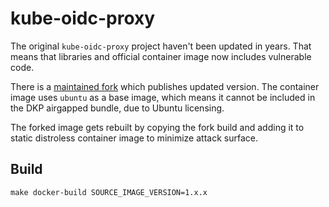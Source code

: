 # kube-oidc-proxy

The original `kube-oidc-proxy` project haven't been updated in years. That means that libraries and official container image now includes vulnerable code.

There is a [maintained fork](https://www.tremolosecurity.com/post/updating-kube-oidc-proxy) which publishes updated version. The container image uses `ubuntu` as a base image, which means it cannot be included in the DKP airgapped bundle, due to Ubuntu licensing.

The forked image gets rebuilt by copying the fork build and adding it to static distroless container image to minimize attack surface.

## Build

```
make docker-build SOURCE_IMAGE_VERSION=1.x.x
```

